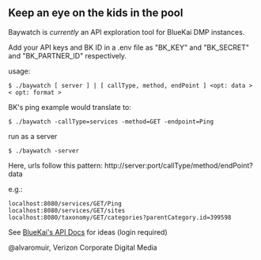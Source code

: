 ## Keep an eye on the kids in the pool
Baywatch is *currently* an API exploration tool for BlueKai DMP instances.

Add your API keys and BK ID in a .env file as "BK_KEY" and
"BK_SECRET" and "BK_PARTNER_ID" respectively.

usage:

```
$ ./baywatch [ server ] | [ callType, method, endPoint ] <opt: data > < opt: format >
```
BK's ping example would translate to:

```
$ ./baywatch -callType=services -method=GET -endpoint=Ping
```


run as a server

```
$ ./baywatch -server
```

Here, urls follow this pattern:
http://server:port/callType/method/endPoint?data

e.g.:
```
localhost:8080/services/GET/Ping
localhost:8080/services/GET/sites
localhost:8080/taxonomy/GET/categories?parentCategory.id=399598
```

See [BlueKai's API Docs](https://kb.bluekai.com/display/PD/BlueKai+API+Docs) for ideas (login required)


@alvaromuir, Verizon Corporate Digital Media
